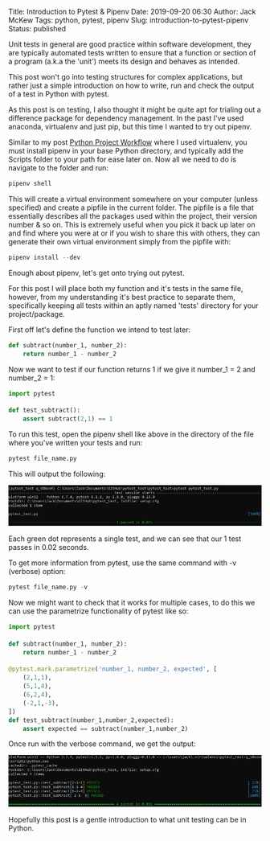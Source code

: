 Title: Introduction to Pytest & Pipenv
Date: 2019-09-20 06:30
Author: Jack McKew
Tags: python, pytest, pipenv
Slug: introduction-to-pytest-pipenv
Status: published

Unit tests in general are good practice within software development, they are typically automated tests written to ensure that a function or section of a program (a.k.a the 'unit') meets its design and behaves as intended.

This post won't go into testing structures for complex applications, but rather just a simple introduction on how to write, run and check the output of a test in Python with pytest.

As this post is on testing, I also thought it might be quite apt for trialing out a difference package for dependency management. In the past I've used anaconda, virtualenv and just pip, but this time I wanted to try out pipenv.

Similar to my post [Python Project Workflow](https://jmckew.com/2019/08/30/python-project-workflow/) where I used virtualenv, you must install pipenv in your base Python directory, and typically add the Scripts folder to your path for ease later on. Now all we need to do is navigate to the folder and run:

``` python
pipenv shell
```

This will create a virtual environment somewhere on your computer (unless specified) and create a pipfile in the current folder. The pipfile is a file that essentially describes all the packages used within the project, their version number & so on. This is extremely useful when you pick it back up later on and find where you were at or if you wish to share this with others, they can generate their own virtual environment simply from the pipfile with:

``` python
pipenv install --dev
```

Enough about pipenv, let's get onto trying out pytest.

For this post I will place both my function and it's tests in the same file, however, from my understanding it's best practice to separate them, specifically keeping all tests within an aptly named 'tests' directory for your project/package.

First off let's define the function we intend to test later:

``` python
def subtract(number_1, number_2):
    return number_1 - number_2
```

Now we want to test if our function returns 1 if we give it number\_1 = 2 and number\_2 = 1:

``` python
import pytest

def test_subtract():
    assert subtract(2,1) == 1
```

To run this test, open the pipenv shell like above in the directory of the file where you've written your tests and run:

``` python
pytest file_name.py
```

This will output the following:

![](..\img\introduction-to-pytest-pipenv\image0.png)

Each green dot represents a single test, and we can see that our 1 test passes in 0.02 seconds.

To get more information from pytest, use the same command with -v (verbose) option:

``` python
pytest file_name.py -v
```

Now we might want to check that it works for multiple cases, to do this we can use the parametrize functionality of pytest like so:

``` python
import pytest

def subtract(number_1, number_2):
    return number_1 - number_2

@pytest.mark.parametrize('number_1, number_2, expected', [
    (2,1,1),
    (5,1,4),
    (6,2,4),
    (-2,1,-3),
])
def test_subtract(number_1,number_2,expected):
    assert expected == subtract(number_1,number_2)
```

Once run with the verbose command, we get the output:

![](..\img\introduction-to-pytest-pipenv\image-10.png)

Hopefully this post is a gentle introduction to what unit testing can be in Python.
